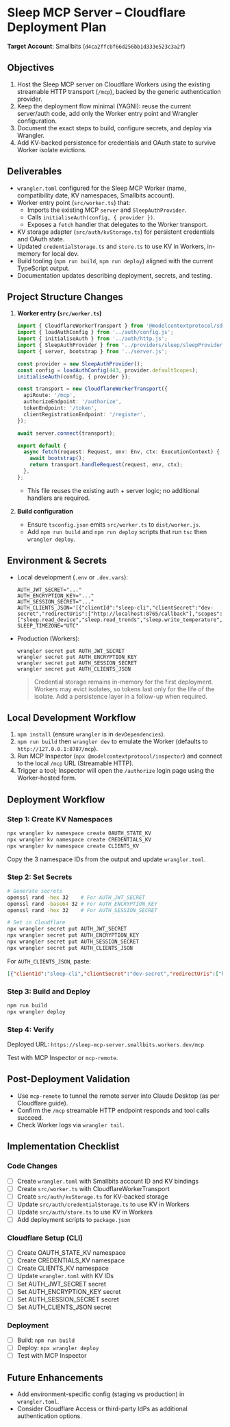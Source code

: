 # Sleep MCP Server – Cloudflare Deployment Plan

**Target Account**: Smallbits (`d4ca2ffcbf66d256bb1d333e523c3a2f`)

## Objectives

1. Host the Sleep MCP server on Cloudflare Workers using the existing streamable HTTP transport (`/mcp`), backed by the generic authentication provider.
2. Keep the deployment flow minimal (YAGNI): reuse the current server/auth code, add only the Worker entry point and Wrangler configuration.
3. Document the exact steps to build, configure secrets, and deploy via Wrangler.
4. Add KV-backed persistence for credentials and OAuth state to survive Worker isolate evictions.

## Deliverables

- `wrangler.toml` configured for the Sleep MCP Worker (name, compatibility date, KV namespaces, Smallbits account).
- Worker entry point (`src/worker.ts`) that:
  - Imports the existing MCP `server` and `SleepAuthProvider`.
  - Calls `initialiseAuth(config, { provider })`.
  - Exposes a `fetch` handler that delegates to the Worker transport.
- KV storage adapter (`src/auth/kvStorage.ts`) for persistent credentials and OAuth state.
- Updated `credentialStorage.ts` and `store.ts` to use KV in Workers, in-memory for local dev.
- Build tooling (`npm run build`, `npm run deploy`) aligned with the current TypeScript output.
- Documentation updates describing deployment, secrets, and testing.

## Project Structure Changes

1. **Worker entry (`src/worker.ts`)**
   ```ts
   import { CloudflareWorkerTransport } from '@modelcontextprotocol/sdk/server/cloudflare';
   import { loadAuthConfig } from '../auth/config.js';
   import { initialiseAuth } from '../auth/http.js';
   import { SleepAuthProvider } from '../providers/sleep/sleepProvider.js';
   import { server, bootstrap } from '../server.js';

   const provider = new SleepAuthProvider();
   const config = loadAuthConfig(443, provider.defaultScopes);
   initialiseAuth(config, { provider });

   const transport = new CloudflareWorkerTransport({
     apiRoute: '/mcp',
     authorizeEndpoint: '/authorize',
     tokenEndpoint: '/token',
     clientRegistrationEndpoint: '/register',
   });

   await server.connect(transport);

   export default {
     async fetch(request: Request, env: Env, ctx: ExecutionContext) {
       await bootstrap();
       return transport.handleRequest(request, env, ctx);
     },
   };
   ```
   - This file reuses the existing auth + server logic; no additional handlers are required.

2. **Build configuration**
   - Ensure `tsconfig.json` emits `src/worker.ts` to `dist/worker.js`.
   - Add `npm run build` and `npm run deploy` scripts that run `tsc` then `wrangler deploy`.

## Environment & Secrets

- Local development (`.env` or `.dev.vars`):
  ```
  AUTH_JWT_SECRET="..."
  AUTH_ENCRYPTION_KEY="..."
  AUTH_SESSION_SECRET="..."
  AUTH_CLIENTS_JSON='[{"clientId":"sleep-cli","clientSecret":"dev-secret","redirectUris":["http://localhost:8765/callback"],"scopes":["sleep.read_device","sleep.read_trends","sleep.write_temperature","sleep.prompts.analyze"],"isPublic":false}]'
  SLEEP_TIMEZONE="UTC"
  ```
- Production (Workers):
  ```
  wrangler secret put AUTH_JWT_SECRET
  wrangler secret put AUTH_ENCRYPTION_KEY
  wrangler secret put AUTH_SESSION_SECRET
  wrangler secret put AUTH_CLIENTS_JSON
  ```
  > Credential storage remains in-memory for the first deployment. Workers may evict isolates, so tokens last only for the life of the isolate. Add a persistence layer in a follow-up when required.

## Local Development Workflow

1. `npm install` (ensure `wrangler` is in `devDependencies`).
2. `npm run build` then `wrangler dev` to emulate the Worker (defaults to `http://127.0.0.1:8787/mcp`).
3. Run MCP Inspector (`npx @modelcontextprotocol/inspector`) and connect to the local `/mcp` URL (Streamable HTTP).
4. Trigger a tool; Inspector will open the `/authorize` login page using the Worker-hosted form.

## Deployment Workflow

### Step 1: Create KV Namespaces
```bash
npx wrangler kv namespace create OAUTH_STATE_KV
npx wrangler kv namespace create CREDENTIALS_KV
npx wrangler kv namespace create CLIENTS_KV
```
Copy the 3 namespace IDs from the output and update `wrangler.toml`.

### Step 2: Set Secrets
```bash
# Generate secrets
openssl rand -hex 32    # For AUTH_JWT_SECRET
openssl rand -base64 32 # For AUTH_ENCRYPTION_KEY
openssl rand -hex 32    # For AUTH_SESSION_SECRET

# Set in Cloudflare
npx wrangler secret put AUTH_JWT_SECRET
npx wrangler secret put AUTH_ENCRYPTION_KEY
npx wrangler secret put AUTH_SESSION_SECRET
npx wrangler secret put AUTH_CLIENTS_JSON
```

For `AUTH_CLIENTS_JSON`, paste:
```json
[{"clientId":"sleep-cli","clientSecret":"dev-secret","redirectUris":["http://localhost:8765/callback","https://playground.ai.cloudflare.com/oauth/callback"],"scopes":["sleep.read_device","sleep.read_trends","sleep.write_temperature","sleep.prompts.analyze"],"isPublic":false}]
```

### Step 3: Build and Deploy
```bash
npm run build
npx wrangler deploy
```

### Step 4: Verify
Deployed URL: `https://sleep-mcp-server.smallbits.workers.dev/mcp`

Test with MCP Inspector or `mcp-remote`.

## Post-Deployment Validation

- Use `mcp-remote` to tunnel the remote server into Claude Desktop (as per Cloudflare guide).
- Confirm the `/mcp` streamable HTTP endpoint responds and tool calls succeed.
- Check Worker logs via `wrangler tail`.

## Implementation Checklist

### Code Changes
- [ ] Create `wrangler.toml` with Smallbits account ID and KV bindings
- [ ] Create `src/worker.ts` with CloudflareWorkerTransport
- [ ] Create `src/auth/kvStorage.ts` for KV-backed storage
- [ ] Update `src/auth/credentialStorage.ts` to use KV in Workers
- [ ] Update `src/auth/store.ts` to use KV in Workers
- [ ] Add deployment scripts to `package.json`

### Cloudflare Setup (CLI)
- [ ] Create OAUTH_STATE_KV namespace
- [ ] Create CREDENTIALS_KV namespace
- [ ] Create CLIENTS_KV namespace
- [ ] Update `wrangler.toml` with KV IDs
- [ ] Set AUTH_JWT_SECRET secret
- [ ] Set AUTH_ENCRYPTION_KEY secret
- [ ] Set AUTH_SESSION_SECRET secret
- [ ] Set AUTH_CLIENTS_JSON secret

### Deployment
- [ ] Build: `npm run build`
- [ ] Deploy: `npx wrangler deploy`
- [ ] Test with MCP Inspector

## Future Enhancements

- Add environment-specific config (staging vs production) in `wrangler.toml`.
- Consider Cloudflare Access or third-party IdPs as additional authentication options.
